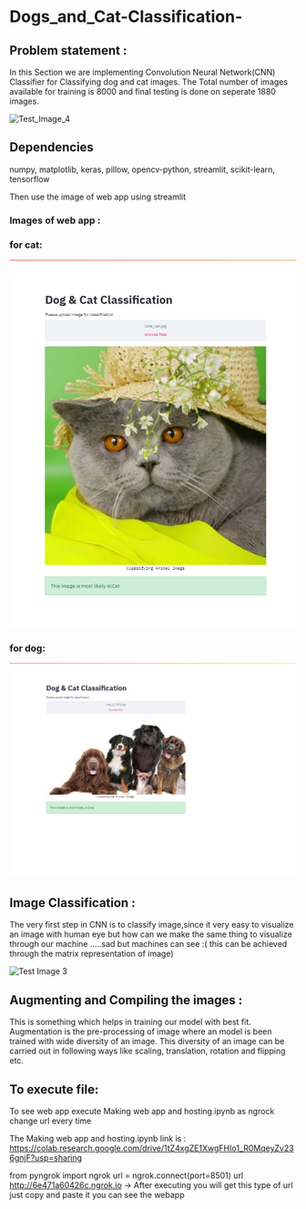 # Dogs_and_Cat-Classification-
## Problem statement : 
In this Section we are implementing Convolution Neural Network(CNN) Classifier for Classifying dog and cat images. The Total number of images available for training is 8000 and final testing is done on seperate 1880 images.

![Test_Image_4](https://user-images.githubusercontent.com/45566835/87918055-242b7180-ca76-11ea-8a26-c346edd710c5.gif)

## Dependencies

numpy,
matplotlib,
keras,
pillow,
opencv-python,
streamlit,
scikit-learn,
tensorflow

Then use the image of web app using streamlit 

### Images of web app : 
### for cat:
![Test Image 1](https://github.com/Satwik11/Dogs_and_Cat-Classification-/blob/master/cat1.png)
### for dog:
![Test Image 2](https://github.com/Satwik11/Dogs_and_Cat-Classification-/blob/master/dog1.png)

## Image Classification :
The very first step in CNN is to classify image,since it very easy to visualize an image with human eye but how can we make the same thing to visualize through our machine …..sad but machines can see :( this can be achieved through the matrix representation of image)

![Test Image 3](https://www.jeremyjordan.me/content/images/2018/01/Screen-Shot-2017-11-07-at-12.32.19-PM.png)

## Augmenting and Compiling the images :
This is something which helps in training our model with best fit. Augmentation is the pre-processing of image where an model is been trained with wide diversity of an image. This diversity of an image can be carried out in following ways like scaling, translation, rotation and flipping etc.


## To execute file:
To see web app execute Making web app and hosting.ipynb as ngrock change url every time

The Making web app and hosting.ipynb link is : https://colab.research.google.com/drive/1tZ4xgZE1XwgFHIo1_R0MqeyZv236gnjF?usp=sharing

from pyngrok import ngrok
url = ngrok.connect(port=8501)
url
http://6e471a60426c.ngrok.io -> After executing you will get this type of url just copy and paste it you can see the webapp
